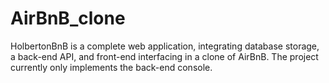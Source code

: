 # AirBnB_clone
HolbertonBnB is a complete web application, integrating database storage, a back-end API, and front-end interfacing in a clone of AirBnB.  The project currently only implements the back-end console.
